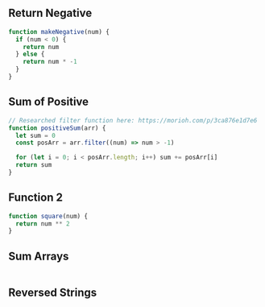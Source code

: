 ## Return Negative

```js
function makeNegative(num) {
  if (num < 0) {
    return num
  } else {
    return num * -1
  }
}
```

## Sum of Positive

```js
// Researched filter function here: https://morioh.com/p/3ca876e1d7e6
function positiveSum(arr) {
  let sum = 0
  const posArr = arr.filter((num) => num > -1)

  for (let i = 0; i < posArr.length; i++) sum += posArr[i]
  return sum
}
```

## Function 2

<!-- *Googled square operators , we also reviewed a version during the first week of class -->

```js
function square(num) {
  return num ** 2
}
```

## Sum Arrays

```js

```

## Reversed Strings

```js

```
